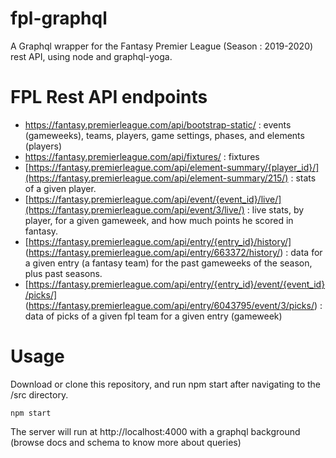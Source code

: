 # fpl-graphql
A Graphql wrapper for the Fantasy Premier League (Season : 2019-2020) rest API, using node and graphql-yoga.

# FPL Rest API endpoints
- https://fantasy.premierleague.com/api/bootstrap-static/ : events (gameweeks), teams, players, game settings, phases, 
and elements (players)
- https://fantasy.premierleague.com/api/fixtures/ : fixtures
- [https://fantasy.premierleague.com/api/element-summary/{player_id}/](https://fantasy.premierleague.com/api/element-summary/215/) : 
stats of a given player.
- [https://fantasy.premierleague.com/api/event/{event_id}/live/](https://fantasy.premierleague.com/api/event/3/live/) : live
stats, by player, for a given gameweek, and how much points he scored in fantasy.
- [https://fantasy.premierleague.com/api/entry/{entry_id}/history/] (https://fantasy.premierleague.com/api/entry/663372/history/) : 
 data for a given entry (a fantasy team) for the past gameweeks of the season, plus past seasons.
- [https://fantasy.premierleague.com/api/entry/{entry_id}/event/{event_id}/picks/] (https://fantasy.premierleague.com/api/entry/6043795/event/3/picks/) : 
data of picks of a given fpl team for a given entry (gameweek)

# Usage
Download or clone this repository, and run npm start after navigating to the /src directory.
```
npm start
```
The server will run at http://localhost:4000 with a graphql background (browse docs and schema to know more about queries)

